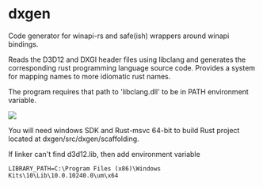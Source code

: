 dxgen
=====

Code generator for winapi-rs and safe(ish) wrappers around winapi bindings.

Reads the D3D12 and DXGI header files using libclang and generates the corresponding rust programming language source code. Provides a system for mapping names to more idiomatic rust names.

The program requires that path to 'libclang.dll' to be in PATH environment variable.

![](http://i.imgur.com/yIN7QVv.png)

You will need windows SDK and Rust-msvc 64-bit to build Rust project located at dxgen/src/dxgen/scaffolding. 

If linker can't find d3d12.lib, then add environment variable

    LIBRARY_PATH=C:\Program Files (x86)\Windows Kits\10\Lib\10.0.10240.0\um\x64
